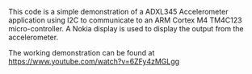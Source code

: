 This code is a simple demonstration of a ADXL345 Accelerometer application using I2C to communicate to an ARM Cortex M4 TM4C123 micro-controller. A Nokia display is used to display the output from the accelerometer.

The working demonstration can be found at https://www.youtube.com/watch?v=6ZFy4zMGLgg
